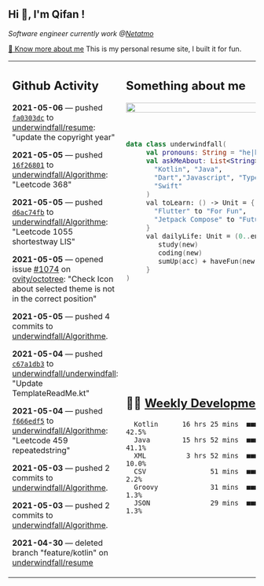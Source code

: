 <h2> Hi 👋, I'm Qifan ! </h2>
<p><em>Software engineer currently work @<a href="https://www.netatmo.com">Netatmo</a>
</em></p><p><a href="https://qifanyang.com/resume" target="_blank"> 🔭 Know more about me</a> This is my personal resume site, I built it for fun.</p>
<table><tr><td valign="top" rowspan="2">

 ## Github Activity
 <!-- githubActivity starts -->
  **2021-05-06** — pushed [`fa0303dc`](https://api.github.com/repos/underwindfall/resume/commits/fa0303dc161c3cd92f16865059e37fb2d4e196e9) to [underwindfall/resume](https://api.github.com/repos/underwindfall/resume): "update the copyright year"

  **2021-05-05** — pushed [`16f26801`](https://api.github.com/repos/underwindfall/Algorithme/commits/16f268019f5e7eb9ad3b7341a099e09da85db033) to [underwindfall/Algorithme](https://api.github.com/repos/underwindfall/Algorithme): "Leetcode 368"

  **2021-05-05** — pushed [`d6ac74fb`](https://api.github.com/repos/underwindfall/Algorithme/commits/d6ac74fb2d0028bfeb09919b1701c6973eb7abe7) to [underwindfall/Algorithme](https://api.github.com/repos/underwindfall/Algorithme): "Leetcode 1055 shortestway LIS"

  **2021-05-05** — opened issue [#1074](https://api.github.com/repos/ovity/octotree/issues/1074) on [ovity/octotree](https://api.github.com/repos/ovity/octotree): "Check Icon about selected theme  is not in the correct position"

  **2021-05-05** — pushed 4 commits to [underwindfall/Algorithme](https://api.github.com/repos/underwindfall/Algorithme).

  **2021-05-04** — pushed [`c67a1db3`](https://api.github.com/repos/underwindfall/underwindfall/commits/c67a1db3dd4329c08b53e3fed6be2cdec966e9d7) to [underwindfall/underwindfall](https://api.github.com/repos/underwindfall/underwindfall): "Update TemplateReadMe.kt"

  **2021-05-04** — pushed [`f666edf5`](https://api.github.com/repos/underwindfall/Algorithme/commits/f666edf546e89c2efec1eb154c472c8e57225df3) to [underwindfall/Algorithme](https://api.github.com/repos/underwindfall/Algorithme): "Leetcode 459 repeatedstring"

  **2021-05-03** — pushed 2 commits to [underwindfall/Algorithme](https://api.github.com/repos/underwindfall/Algorithme).

  **2021-05-03** — pushed 2 commits to [underwindfall/Algorithme](https://api.github.com/repos/underwindfall/Algorithme).

  **2021-04-30** — deleted branch "feature/kotlin" on [underwindfall/resume](https://api.github.com/repos/underwindfall/resume)
 <!-- githubActivity ends -->
 </td><td valign="top">

 ## Something about me
 <!-- profile starts -->
 <a href="https://github.com/underwindfall" width="100%">
  <img src="https://github-readme-stats.vercel.app/api?username=underwindfall&show_icons=true&icon_color=805AD5&text_color=718096&bg_color=ffffff00&hide_title=true&include_all_commits=true&count_private=true&hide_border=true" width="100%"/>
 </a>
 <br/>
 <br/>
 <br/>
 
 ```kotlin
 data class underwindfall(
      val pronouns: String = "he|him",
      val askMeAbout: List<String> = listOf(
        "Kotlin", "Java", 
        "Dart","Javascript", "Typescript",
        "Swift"
      )
      val toLearn: () -> Unit = {
        "Flutter" to "For Fun",
        "Jetpack Compose" to "Future"
      }
      val dailyLife: Unit = (0..end).reduce { acc, new ->	
         study(new)	
         coding(new)	
         sumUp(acc) + haveFun(new)	
      }
 )
 ```
 <!-- profile ends -->
 </td></tr><tr><td valign="top">

 ## 🏊‍♂️ <a href="https://gist.github.com/underwindfall/377ee88ba1fabd1e93516e48ca9c61eb" target="_blank">Weekly Development Breakdown</a>
  <!-- codeTime starts -->
  ```text
    Kotlin      16 hrs 25 mins  ■■■■■■■■■■■■■▦□□□□□□□□□□  42.5%
    Java        15 hrs 52 mins  ■■■■■■■■■■■■■◱□□□□□□□□□□  41.1%
    XML          3 hrs 52 mins  ■■■■■■□□□□□□□□□□□□□□□□□□  10.0%
    CSV                51 mins  ■■■■□□□□□□□□□□□□□□□□□□□□   2.2%
    Groovy             31 mins  ■■■▦□□□□□□□□□□□□□□□□□□□□   1.3%
    JSON               29 mins  ■■■▦□□□□□□□□□□□□□□□□□□□□   1.3%
  ```
  <!-- codeTime starts -->
  </td></tr></table>